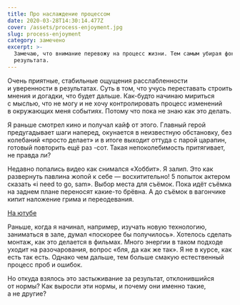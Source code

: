 ```yaml
---
title: Про наслаждение процессом
date: 2020-03-28T14:30:14.477Z
cover: /assets/process-enjoyment.jpg
slug: process-enjoyment
category: замечено
excerpt: >-
  Замечаю, что внимание перевожу на процесс жизни. Тем самым убирая фокус от
  результата.
---
```

<p>Очень приятные, стабильные ощущения расслабленности и&nbsp;уверенности в&nbsp;результатах. Суть в&nbsp;том, что учусь переставать строить мнения и&nbsp;догадки, что будет дальше. <nobr>Как-будто</nobr> начинаю мириться с&nbsp;мыслью, что не&nbsp;могу и&nbsp;не&nbsp;хочу контролировать процесс изменений в&nbsp;окружающих меня событиях. Потому что пока не&nbsp;знаю как это делать.</p>
<p>Я&nbsp;раньше смотрел кино и&nbsp;получал кайф от&nbsp;этого. Главный герой предугадывает шаги наперед, окунается в&nbsp;неизвестную обстановку, без колебаний &laquo;просто делает&raquo; и&nbsp;в&nbsp;итоге выходит оттуда с&nbsp;парой царапин, готовый повторить ещё раз -сот. Такая непоколебимость притягивает, не&nbsp;правда&nbsp;ли?</p>
<p>Недавно попались видео как снимался &laquo;Хоббит&raquo;. Я&nbsp;залип. Это как развернуть павлина жопой к&nbsp;себе&nbsp;&mdash; восхитительно! 5 попыток актером сказать &laquo;i&nbsp;need to&nbsp;go, sam&raquo;. Выбор места для съёмок. Пока идёт съёмка на&nbsp;заднем плане переносят <nobr>какие-то</nobr> брёвна. А&nbsp;до&nbsp;съёмок в&nbsp;вагончике кипит наложение грима и&nbsp;переодевания.</p>
<a href="youtube.com/watch?v=DwYQcKK0Isg&list=PL06D56F197834BAD9youtube.com/watch?v=DwYQcKK0Isg&list=PL06D56F197834BAD9" target="_blank">На&nbsp;ютубе</a>
<p>Раньше, когда я&nbsp;начинал, например, изучать новую технологию, заниматься в&nbsp;зале, думал &laquo;поскорее&nbsp;бы получилось&raquo;. Хотелось сделать монтаж, как это делается в&nbsp;фильмах. Много энергии в&nbsp;таком подходе уходит на&nbsp;разочарования, вопрос &laquo;бля, да&nbsp;как&nbsp;же так&raquo;. Я&nbsp;не&nbsp;в&nbsp;курсе, как есть так есть. Однако чем дальше, тем больше смакую естественный процесс проб и&nbsp;ошибок.</p>
<p>Но&nbsp;откуда взялось это застыживание за&nbsp;результат, отклонившийся от&nbsp;нормы? Как выросли эти нормы, и&nbsp;почему они именно такие, а&nbsp;не&nbsp;другие?</p>
